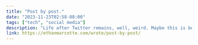 ```yaml
---
title: "Post by post."
date: "2023-11-23T02:58-08:00"
tags: ["tech", "social media"]
description: "Life after Twitter remains, well, weird. Maybe this is better."
link: https://ethanmarcotte.com/wrote/post-by-post/
---
```

